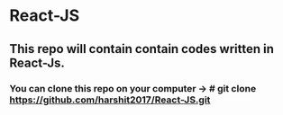# React-JS
## This repo will contain contain codes written in React-Js.
### You can clone this repo on your computer -> # git clone https://github.com/harshit2017/React-JS.git
                    